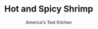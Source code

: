 ---
layout: ../../layouts/MarkdownPostLayout.astro
title: Hot and Spicy Shrimp
author: America's Test Kitchen
pubDate: 2023-03-15
description: "A marriage of unexpected ingredients gives this simple shrimp dish its spicy appeal."
image_url: https://res.cloudinary.com/hksqkdlah/image/upload/ar_1:1,c_fill,dpr_2.0,f_auto,fl_lossy.progressive.strip_profile,g_faces:auto,q_auto:low,w_344/7389_sfs-spicyshrimp-277222
tags: ["Main Courses","Fish & Seafood","Weeknight","30-Minute Suppers"]
calories: 1414
protein: 33
carbohydrates: 5
fats: 
fiber: 
ingredients: ["2 pounds, extra-large shrimp, peeled and deveined",", Salt and pepper","2 tablespoons, vegetable oil","4 tablespoons, unsalted butter","3 , garlic cloves, minced","1/2 cup, beer","1/2 cup, clam juice","1/4 cup, chopped fresh cilantro leaves","3 , scallions, sliced thin","2 tablespoons, hot sauce"]
serves: 4
time: "30 minutes"
instructions: ["Pat shrimp dry with paper towels and season with salt and pepper. Heat 1 tablespoon oil in large skillet over medium-high heat until just smoking. Cook half of shrimp without moving until spotty brown on one side, about 1 minute; transfer to plate. Repeat with remaining oil and shrimp.","Melt 1 tablespoon butter in empty skillet over medium heat. Add garlic and cook until fragrant, about 30 seconds. Stir in beer, clam juice, and any accumulated shrimp juices, scraping up any browned bits. Bring to boil and cook until sauce is reduced to ⅓ cup, 3 to 5 minutes.","Return shrimp to skillet and cook, covered, over medium-low heat until shrimp are cooked through, about 2 minutes. Off heat, stir in cilantro, scallions, hot sauce, and remaining butter. Serve."]
nutrition: ["320 mg Potassium","569 mg Phosphorus","140 mg Calcium","2 mg Iron","55 mg Magnesium","1663 mg Sodium","2 mg Zinc","20 g Fat","4 mg Niacin (B3)","8 g Monounsaturated","2 g Polyunsaturated","7 mg Vitamin C","316 mg Cholesterol","8 g Saturated","50 µg Folate (food)","18 µg Vitamin K","231 g Water","5 g Carbs","50 µg Folate equivalent (total)","33 g Protein","4 mg Vitamin E","2 µg Vitamin B12","226 µg Vitamin A","353 kcal Energy","1414 calories"]
notes: "Searing develops color and flavor on the shrimp, which finish cooking right in the spicy sauce."
---